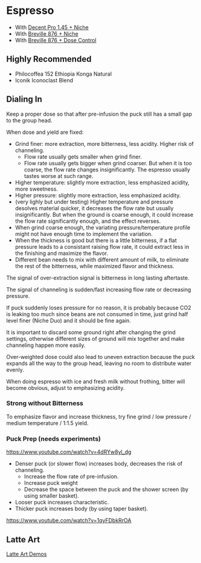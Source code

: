 # Espresso

- With [Decent Pro 1.45 + Niche](./Decent-Niche/README.md)
- With [Breville 876 + Niche](./Breville-Niche/README.md)
- With [Breville 876 + Dose Control](./Breville-DoseControl/README.md)

## Highly Recommended

- Philocoffea 152 Ethiopia Konga Natural
- Iconik Iconoclast Blend

## Dialing In

Keep a proper dose so that after pre-infusion the puck still has a small gap to the group head.

When dose and yield are fixed:
- Grind finer: more extraction, more bitterness, less acidity. Higher risk of channeling.
  - Flow rate usually gets smaller when grind finer.
  - Flow rate usually gets bigger when grind coarser. But when it is too coarse, the flow rate changes insignificantly. The espresso usually tastes worse at such range.
- Higher temperature: slightly more extraction, less emphasized acidity, more sweetness.
- Higher pressure: slightly more extraction, less emphasized acidity.
- (very lighly but under testing) Higher temperature and pressure desolves material quicker, it decreases the flow rate but usually insignificantly. But when the ground is coarse enough, it could increase the flow rate significantly enough, and the effect reverses.
- When grind coarse enough, the variating pressure/temperature profile might not have enough time to implement the variation.
- When the thickness is good but there is a little bitterness, if a flat pressure leads to a consistant raising flow rate, it could extract less in the finishing and maximize the flavor.
- Different bean needs to mix with different amount of milk, to eliminate the rest of the bitterness, while maximized flavor and thickness.

The signal of over-extraction signal is bitterness in long lasting aftertaste.

The signal of channeling is sudden/fast increasing flow rate or decreasing pressure.

If puck suddenly loses pressure for no reason,
it is probably because CO2 is leaking too much since beans are not consumed in time,
just grind half level finer (Niche Duo) and it should be fine again.

It is important to discard some ground right after changing the grind settings,
otherwise different sizes of ground will mix together and make channeling happen more easily.

Over-weighted dose could also lead to uneven extraction
because the puck expands all the way to the group head,
leaving no room to distribute water evenly.

When doing espresso with ice and fresh milk without frothing,
bitter will become obvious,
adjust to emphasizing acidity.

### Strong without Bitterness

To emphasize flavor and increase thickness, try fine grind / low pressure / medium temperature / 1:1.5 yield.

### Puck Prep (needs experiments)

https://www.youtube.com/watch?v=4dRYw8yl_dg
- Denser puck (or slower flow) increases body, decreases the risk of channeling.
  - Increase the flow rate of pre-infusion.
  - Increase puck weight
  - Decrease the space between the puck and the shower screen (by using smaller basket).
- Looser puck increases characteristic.
- Thicker puck increases body (by using taper basket).

https://www.youtube.com/watch?v=1qyFDbkRrOA

## Latte Art

[Latte Art Demos](../Espresso/LatteArt.md)
